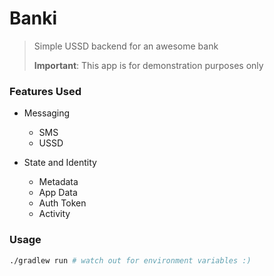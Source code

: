 # Banki

>
> Simple USSD backend for an awesome bank
>
> **Important**: This app is for demonstration purposes only

### Features Used

- Messaging
    - SMS
    - USSD

- State and Identity
    - Metadata
    - App Data
    - Auth Token
    - Activity

### Usage

```sh
./gradlew run # watch out for environment variables :)
```
